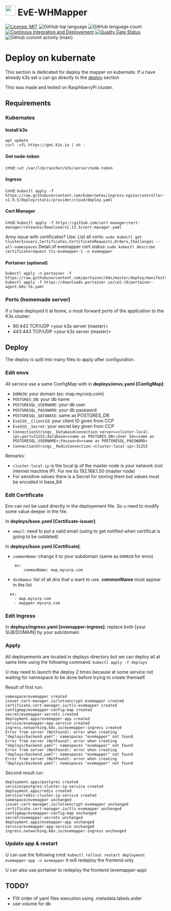 # <img src="WHMapper/wwwroot/favicon.ico" width="32" heigth="32"> EvE-WHMapper
[![License: MIT](https://img.shields.io/badge/License-MIT-yellow.svg)](https://opensource.org/licenses/MIT) ![GitHub top language](https://img.shields.io/github/languages/top/pfh59/eve-whmapper) ![GitHub language count](https://img.shields.io/github/languages/count/pfh59/eve-whmapper) [![Continous Integration and Deployement](https://github.com/pfh59/eve-whmapper/actions/workflows/ci-cd.yaml/badge.svg)](https://github.com/pfh59/eve-whmapper/actions/workflows/ci-cd.yaml)	[![Quality Gate Status](https://sonarcloud.io/api/project_badges/measure?project=pfh59_eve-whmapper&metric=alert_status)](https://sonarcloud.io/summary/new_code?id=pfh59_eve-whmapper) ![GitHub commit activity (main)](https://img.shields.io/github/commit-activity/m/pfh59/eve-whmapper)


# Deploy on kubernate

This section is dedicated for deploy the mapper on kubernate.
If u have already k3s set u can go directly to the [deploy](#Deploy) section

This was made and tested on RasphberryPi cluster.

## Requirements

### Kubernates

#### Install k3s

```
apt update
curl -sfL https://get.k3s.io | sh -
```

#### Get node-token

cmd: `cat /var/lib/rancher/k3s/server/node-token` 

#### Ingress

cmd: `kubectl apply -f https://raw.githubusercontent.com/kubernetes/ingress-nginx/controller-v1.9.5/deploy/static/provider/cloud/deploy.yaml`

#### Cert Manager

cmd: `kubectl apply -f https://github.com/cert-manager/cert-manager/releases/download/v1.13.3/cert-manager.yaml`

Anny issue with certificates?
Use:
List all certs: `sudo kubectl get ClusterIssuers,Certificates,CertificateRequests,Orders,Challenges --all-namespaces`
Detail of evemapper cert status: `sudo kubectl describe certificaterequest tls-evemapper-1 -n evemapper`

#### Portainer (optional)

```
kubectl apply -n portainer -f https://raw.githubusercontent.com/portainer/k8s/master/deploy/manifests/portainer/portainer.yaml
kubectl apply -f https://downloads.portainer.io/ce2-19/portainer-agent-k8s-lb.yaml
```

### Ports (homemade server)

If u have deployed it at home, u must forward ports of the application to the K3s cluster:
- 80:443 TCP/UDP <your k3s server (master)>
- 443:443 TCP/UDP <your k3s server (master)>

## Deploy

The deploy is split into many files to apply after configuration.

### Edit envs

All service use a same ConfigMap with in **deploys/envs.yaml [ConfigMap]**:
- `DOMAIN`:  your domain (ex: map.mycorp.com)
- `POSTGRES_DB`: your db name
- `POSTGRESQL_USERNAME`: your db user
- `POSTGRESQL_PASSWORD`: your db password
- `POSTGRESQL_DATABASE`: same as POSTGRES_DB
- `EveSSO__ClientId`: your client ID given from CCP
- `EveSSO__Secret`: your secret key given from CCP
- `ConnectionStrings__DatabaseConnection`: `server=<cluster-local-ip>;port=31252;database=<same as POSTGRES_DB>;User Id=<same as POSTGRESQL_USERNAME>;Password=<same as POSTGRESQL_PASSWORD>`
- `ConnectionStrings__RedisConnection`: `<cluster-local-ip>:31253`

Remarks:
- `cluster-local-ip` is the local ip of the master node is your network (not internet machine IP). For me its 192.168.1.50 (master node) 
- For sensitive values there is a Secret for storing them but values must be encoded in base_64

### Edit Certificate

Env can not be used directly in the deployement file. 
So u need to modify some value deeper in the file.

In **deploys/base.yaml [Certificate-issuer]**:
- `email`: need to put a valid email (using to get notified when certificat is going to be outdated)

In **deploys/base.yaml [Certificate]**:
- `commonName`: change it to your subdomain (same as `DOMAIN` for envs)
```
    ex:
        commonName: map.mycorp.com
```

- `dnsNames`: list of all dns that u want to use. **commonName** must appear in the list
  
```
  ex:
    - map.mycorp.com
    - mappper.mycorp.com
```

### Edit Ingress

In **deploys/ingress.yaml [evemapper-ingress]**: replace both [your SUB/DOMAIN] by your sub/domain


### Apply

All deployements are located in deploys directory but we can deploy all at same time using the following command: `kubectl apply -f deploys`

U may need to launch the deploy 2 times because at some service not waiting for namespace to be done before trying to create themself.

Result of first run:
```
namespace/evemapper created
issuer.cert-manager.io/letsencrypt-evemapper created
certificate.cert-manager.io/tls-evemapper created
configmap/evemapper-config-map created
secret/evemapper-secrets created
deployment.apps/evemapper-app created
service/evemapper-app-service created
ingress.networking.k8s.io/evemapper-ingress created
Error from server (NotFound): error when creating "deploys/backend.yaml": namespaces "evemapper" not found
Error from server (NotFound): error when creating "deploys/backend.yaml": namespaces "evemapper" not found
Error from server (NotFound): error when creating "deploys/backend.yaml": namespaces "evemapper" not found
Error from server (NotFound): error when creating "deploys/backend.yaml": namespaces "evemapper" not found
```

Second result run:
```
deployment.apps/postgres created
service/postgres-cluster-ip-service created
deployment.apps/redis created
service/redis-cluster-ip-service created
namespace/evemapper unchanged
issuer.cert-manager.io/letsencrypt-evemapper unchanged
certificate.cert-manager.io/tls-evemapper unchanged
configmap/evemapper-config-map unchanged
secret/evemapper-secrets unchanged
deployment.apps/evemapper-app unchanged
service/evemapper-app-service unchanged
ingress.networking.k8s.io/evemapper-ingress unchanged
```

### Update app & restart

U can use the following cmd: `kubectl rollout restart deployment evemapper-app -n evemapper`
It will redeploy the frontend only

U can also use portainer to redeploy the frontend (evemapper-app)

## TODO?

- FIX order of yaml files execution using .metadata.labels.order
- use volume for db
  
  